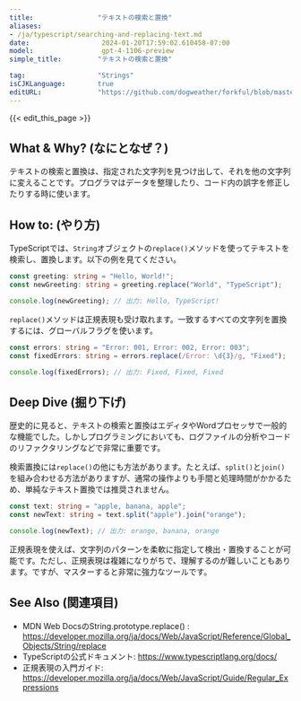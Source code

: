 ```yaml
---
title:                "テキストの検索と置換"
aliases:
- /ja/typescript/searching-and-replacing-text.md
date:                  2024-01-20T17:59:02.610458-07:00
model:                 gpt-4-1106-preview
simple_title:         "テキストの検索と置換"

tag:                  "Strings"
isCJKLanguage:        true
editURL:              "https://github.com/dogweather/forkful/blob/master/content/ja/typescript/searching-and-replacing-text.md"
---
```


{{< edit_this_page >}}

## What & Why? (なにとなぜ？)
テキストの検索と置換は、指定された文字列を見つけ出して、それを他の文字列に変えることです。プログラマはデータを整理したり、コード内の誤字を修正したりする時に使います。

## How to: (やり方)
TypeScriptでは、`String`オブジェクトの`replace()`メソッドを使ってテキストを検索し、置換します。以下の例を見てください。

```TypeScript
const greeting: string = "Hello, World!";
const newGreeting: string = greeting.replace("World", "TypeScript");

console.log(newGreeting); // 出力: Hello, TypeScript!
```

`replace()`メソッドは正規表現も受け取れます。一致するすべての文字列を置換するには、グローバルフラグを使います。

```TypeScript
const errors: string = "Error: 001, Error: 002, Error: 003";
const fixedErrors: string = errors.replace(/Error: \d{3}/g, "Fixed");

console.log(fixedErrors); // 出力: Fixed, Fixed, Fixed
```

## Deep Dive (掘り下げ)
歴史的に見ると、テキストの検索と置換はエディタやWordプロセッサで一般的な機能でした。しかしプログラミングにおいても、ログファイルの分析やコードのリファクタリングなどで非常に重要です。

検索置換には`replace()`の他にも方法があります。たとえば、`split()`と`join()`を組み合わせる方法がありますが、通常の操作よりも手間と処理時間がかかるため、単純なテキスト置換では推奨されません。

```TypeScript
const text: string = "apple, banana, apple";
const newText: string = text.split("apple").join("orange");

console.log(newText); // 出力: orange, banana, orange
```

正規表現を使えば、文字列のパターンを柔軟に指定して検出・置換することが可能です。ただし、正規表現は複雑になりがちで、理解するのが難しいこともあります。ですが、マスターすると非常に強力なツールです。

## See Also (関連項目)
- MDN Web DocsのString.prototype.replace() : https://developer.mozilla.org/ja/docs/Web/JavaScript/Reference/Global_Objects/String/replace
- TypeScriptの公式ドキュメント: https://www.typescriptlang.org/docs/
- 正規表現の入門ガイド: https://developer.mozilla.org/ja/docs/Web/JavaScript/Guide/Regular_Expressions
